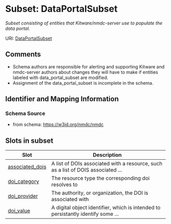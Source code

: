 # Subset: DataPortalSubset


_Subset consisting of entities that Kitware/nmdc-server use to populate the data portal._



URI: [DataPortalSubset](DataPortalSubset.md)




## Comments

* Schema authors are responsible for alerting and supporting Kitware and nmdc-server authors about changes they will have to make if entities labeled with data_portal_subset are modified.
* Assignment of the data_portal_subset is incomplete in the schema.

## Identifier and Mapping Information







### Schema Source


* from schema: https://w3id.org/nmdc/nmdc

































































































































































        

        

        

        



















































































































































































































































































































































































































































































































































































































































































































































































































































































































































## Slots in subset

| Slot | Description |
| --- | --- |
| [associated_dois](associated_dois.md) | A list of DOIs associated with a resource, such as a list of DOIS associated ... |
| [doi_category](doi_category.md) | The resource type the corresponding doi resolves to |
| [doi_provider](doi_provider.md) | The authority, or organization, the DOI is associated with |
| [doi_value](doi_value.md) | A digital object identifier, which is intended to persistantly identify some ... |



